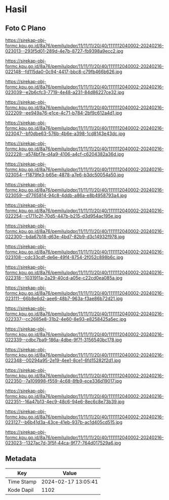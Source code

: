 # Hasil

## Foto C Plano

https://sirekap-obj-formc.kpu.go.id/8a76/pemilu/pdpr/11/11/11/20/40/1111112040002-20240216-023013--293f5d01-289d-4e7b-8727-fb9398a9ecc2.jpg

https://sirekap-obj-formc.kpu.go.id/8a76/pemilu/pdpr/11/11/11/20/40/1111112040002-20240216-022148--fd115da0-0c94-4417-bbc8-c79fb466b626.jpg

https://sirekap-obj-formc.kpu.go.id/8a76/pemilu/pdpr/11/11/11/20/40/1111112040002-20240216-023039--e2b6cfc3-7719-4e48-a231-84d86227ce32.jpg

https://sirekap-obj-formc.kpu.go.id/8a76/pemilu/pdpr/11/11/11/20/40/1111112040002-20240216-022209--ee949a76-e1ce-4c71-b784-2bf9c612a4d1.jpg

https://sirekap-obj-formc.kpu.go.id/8a76/pemilu/pdpr/11/11/11/20/40/1111112040002-20240216-023047--bf0dbe63-576b-4b6e-a398-1cd8143e43dc.jpg

https://sirekap-obj-formc.kpu.go.id/8a76/pemilu/pdpr/11/11/11/20/40/1111112040002-20240216-022228--a574bf7e-d4a9-4106-a4cf-c6204382a36d.jpg

https://sirekap-obj-formc.kpu.go.id/8a76/pemilu/pdpr/11/11/11/20/40/1111112040002-20240216-023054--f1879fe3-b65e-4878-a7e6-b3dc50054a50.jpg

https://sirekap-obj-formc.kpu.go.id/8a76/pemilu/pdpr/11/11/11/20/40/1111112040002-20240216-023059--d7765814-94c8-4ddb-a86a-e8b4958793a4.jpg

https://sirekap-obj-formc.kpu.go.id/8a76/pemilu/pdpr/11/11/11/20/40/1111112040002-20240216-022254--c1711c2f-70d5-447b-b215-d3d954ac195e.jpg

https://sirekap-obj-formc.kpu.go.id/8a76/pemilu/pdpr/11/11/11/20/40/1111112040002-20240216-022300--bda67b18-d63e-4bd7-82b9-d3c14932f978.jpg

https://sirekap-obj-formc.kpu.go.id/8a76/pemilu/pdpr/11/11/11/20/40/1111112040002-20240216-023108--cdc33cdf-de6e-49f4-8754-2f052c898b6c.jpg

https://sirekap-obj-formc.kpu.go.id/8a76/pemilu/pdpr/11/11/11/20/40/1111112040002-20240216-022318--1031911a-2a29-40cd-a05e-c22cd0ea085a.jpg

https://sirekap-obj-formc.kpu.go.id/8a76/pemilu/pdpr/11/11/11/20/40/1111112040002-20240216-023111--66b8e6d2-aee6-48b7-963a-f3ae86b72d21.jpg

https://sirekap-obj-formc.kpu.go.id/8a76/pemilu/pdpr/11/11/11/20/40/1111112040002-20240216-022337--cc2685e8-31b2-4e60-8e93-e8258425a5ec.jpg

https://sirekap-obj-formc.kpu.go.id/8a76/pemilu/pdpr/11/11/11/20/40/1111112040002-20240216-022339--cdbc7ba9-186a-4dbe-9f7f-3156540bc178.jpg

https://sirekap-obj-formc.kpu.go.id/8a76/pemilu/pdpr/11/11/11/20/40/1111112040002-20240216-022348--00294a95-2e19-4ee1-8ce1-6fd15282f2d1.jpg

https://sirekap-obj-formc.kpu.go.id/8a76/pemilu/pdpr/11/11/11/20/40/1111112040002-20240216-022350--7a109998-f559-4c68-8fb9-ece336d19017.jpg

https://sirekap-obj-formc.kpu.go.id/8a76/pemilu/pdpr/11/11/11/20/40/1111112040002-20240216-022351--16a47b13-4ec9-48c6-94e6-8ec6c8e73b39.jpg

https://sirekap-obj-formc.kpu.go.id/8a76/pemilu/pdpr/11/11/11/20/40/1111112040002-20240216-023127--b6b41d3a-43ce-41eb-937b-ac1d405cd515.jpg

https://sirekap-obj-formc.kpu.go.id/8a76/pemilu/pdpr/11/11/11/20/40/1111112040002-20240216-023023--1327ac7d-3f5f-44ca-9f77-764d017529a6.jpg


## Metadata

| Key        | Value               |
| ---------- | ------------------- |
| Time Stamp | 2024-02-17 13:05:41 |
| Kode Dapil | 1102                |



